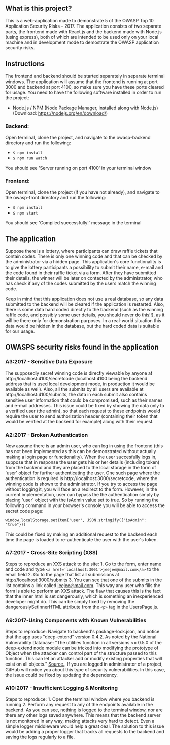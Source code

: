 ## What is this project?

This is a web-application made to demonstrate 5 of the OWASP Top 10 Application Security Risks – 2017. The application consists of two separate parts, the frontend made with React.js and the backend made with Node.js (using express), both of which are intended to be used only on your local machine and in development mode to demostrate the OWASP application security risks.

## Instructions

The frontend and backend should be started separately in separate terminal windows. The application will assume that the frontend is running at port 3000 and backend at port 4100, so make sure you have these ports cleared for usage. You need to have the following software installed in order to run the project:

* Node.js / NPM (Node Package Manager, installed along with Node.js) (Download: https://nodejs.org/en/download/)

### Backend:

Open terminal, clone the project, and navigate to the owasp-backend directory and run the following:

* ```$ npm install```
* ```$ npm run watch```

You should see 'Server running on port 4100' in your terminal window

### Frontend:

Open terminal, clone the project (if you have not already), and navigate to the owasp-front directory and run the following:

* ```$ npm install```
* ```$ npm start```

You should see 'Compiled successfully!' message in the terminal

## The application

Suppose there is a lottery, where participants can draw raffle tickets that contain codes. There is only one winning code and that can be checked by the administrator via a hidden page. This application's core functionality is to give the lottery participants a possibility to submit their name, e-mail and the code found in their raffle ticket via a form. After they have submitted their details, the winner will be later on contacted by the administrator, who has check if any of the codes submitted by the users match the winning code.

Keep in mind that this application does not use a real database, so any data submitted to the backend will be cleared if the application is restarted. Also, there is some data hard coded directly to the backend (such as the winning raffle code, and possibly some user details, you should never do this!!), as it will be there only for demonstration purposes. In a real-world situation this data would be hidden in the database, but the hard coded data is suitable for our usage.

## OWASPS security risks found in the application

### A3:2017 - Sensitive Data Exposure

The supposedly secret winning code is directly viewable by anyone at http://localhost:4100/secretcode (localhost:4100 being the backend address that is used local development mode, in production it would be available as well). Also, all the submits by all users are available at http://localhost:4100/submits, the data in each submit also contains sensitive user information that could be compromised, such as their names and e-mail addresses. This issue could be fixed by showing the data only to a verified user (the admin), so that each request to these endpoints would require the user to send authorization header (containing their token that would be verified at the backend for example) along with their request.


### A2:2017 - Broken Authentication
Now assume there is an admin user, who can log in using the frontend (this has not been implemented as this can be demonstrated without actually making a login page or functionality). When the user succesfully logs in, suppose that in response the user gets his or her details (including token) from the backend and they are placed to the local storage in the form of 'user' object for further authenticating the user. One such page where the authentication is required is http://localhost:3000/secretcode, where the winning code is shown to the administrator. If you try to access the page without logging it, you will face an a redirect to the form. However, in the current implementation, user can bypass the the authentication simply by placing 'user' object with the isAdmin value set to true. So by running the following command in your browser's console you will be able to access the secret code page:

 ```window.localStorage.setItem('user', JSON.stringify({"isAdmin": "true"}))```

 This could be fixed by making an additional request to the backend each time the page is loaded to re-authenticate the user with the user's token.

 ### A7:2017 - Cross-Site Scripting (XSS)

Steps to reproduce an XXS attack to the site: 1. Go to the form, enter name and code and type ```<a href=’localhost:3001'>jeejee@mail.com</a>``` to the email field 2. Go to the page that list all submissions at http://localhost:3000/submits 3. You can see that one of the submits in the list contains a link called jeejee@mail.com. This way any user who fills the form is able to perform an XXS attack. The flaw that causes this is the fact that the inner html is set dangerously, which is something an inexperienced developer might do. This can be simply fixed by removing the dangerouslySetInnerHTML attribute from the ```<p>``` tag in the UsersPage.js.


### A9:2017-Using Components with Known Vulnerabilities

Steps to reproduce: Navigate to backend's package-lock.json, and notice that the app uses "deep-extend" version 0.4.2. As noted by the National Vulnerability Database: "The utilities function in all versions <= 0.5.0 of the deep-extend node module can be tricked into modifying the prototype of Object when the attacker can control part of the structure passed to this function. This can let an attacker add or modify existing properties that will exist on all objects." [Source.](https://nvd.nist.gov/vuln/detail/CVE-2018-3750). If you are logged in administrator of a project, GitHub will notice you about this type of security vulnerabilities. In this case, the issue could be fixed by updating the dependency.


### A10:2017 - Insufficient Logging & Monitoring

Steps to reproduce: 1. Open the terminal window where you backend is running 2. Perform any request to any of the endpoints available in the backend. As you can see, nothing is logged to the terminal window, nor are there any other logs saved anywhere. This means that the backend server is not monitored in any way, making attacks very hard to detect. Even a simple logger middleware would help a great deal. The solution to this issue would be adding a proper logger that tracks all requests to the backend and saving the logs regularly to a file.
